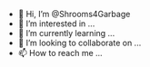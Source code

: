 - 👋 Hi, I’m @Shrooms4Garbage
- 👀 I’m interested in ...
- 🌱 I’m currently learning ...
- 💞️ I’m looking to collaborate on ...
- 📫 How to reach me ...

<!---
Shrooms4Garbage/Shrooms4Garbage is a ✨ special ✨ repository because its `README.md` (this file) appears on your GitHub profile.
You can click the Preview link to take a look at your changes.
--->

